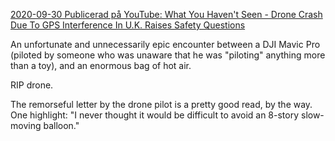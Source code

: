 [2020-09-30 Publicerad på YouTube: What You Haven't Seen - Drone Crash Due To GPS Interference In U.K. Raises Safety Questions](https://www.youtube.com/watch?v=0O0qAefh9UM)

An unfortunate and unnecessarily epic encounter between a DJI Mavic Pro (piloted by someone who was unaware that he was "piloting" anything more than a toy), and an enormous bag of hot air.

RIP drone.

The remorseful letter by the drone pilot is a pretty good read, by the way. One highlight: "I never thought it would be difficult to avoid an 8-story slow-moving balloon."
